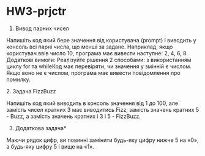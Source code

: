 # HW3-prjctr

1. Вивод парних чисел

Напишіть код який бере значення від користувача (prompt) і виводить у консоль всі парні числа, що менші за задане. 
Наприклад, якщо користувач ввів число 10, програма має вивести наступне: 2, 4, 6, 8. Додаткові вимоги:
Реалізуйте рішення 2 способами: з використанням циклу for та whileКод має перевіряти, чи значення у змінній є числом. 
Якщо воно не є числом, програма має вивести повідомлення про помилку.

2. Задача FizzBuzz

Напишіть код який виводить в консоль значення від 1 до 100, але замість чисел кратних 3 має виводитись Fizz, замість значень кратних 5 - Buzz, а замість значень кратних і 3 і 5 - FizzBuzz.

3. Додаткова задача*

Маючи рядок цифр, ви повинні замінити будь-яку цифру нижче 5 на «0», а будь-яку цифру 5 і вище на «1».
